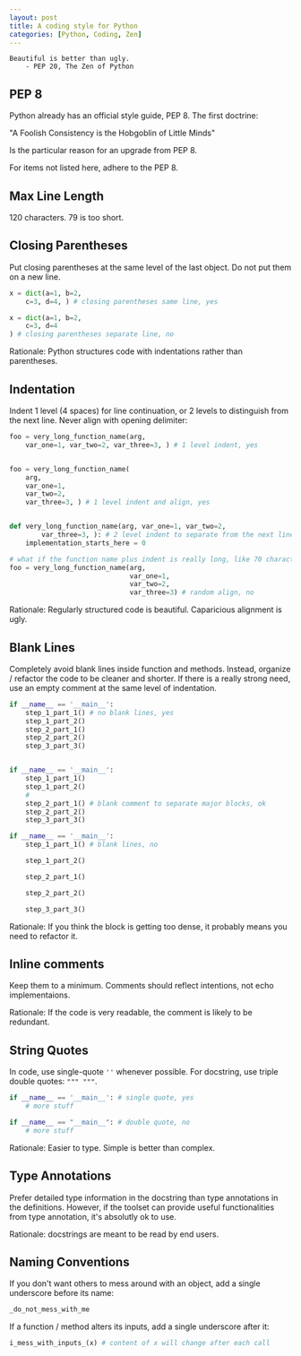 ```yaml
---
layout: post
title: A coding style for Python
categories: [Python, Coding, Zen]
---
```


    Beautiful is better than ugly.
        - PEP 20, The Zen of Python


## PEP 8

Python already has an official style guide, PEP 8. The first doctrine:

"A Foolish Consistency is the Hobgoblin of Little Minds"

Is the particular reason for an upgrade from PEP 8. 

For items not listed here, adhere to the PEP 8.

## Max Line Length

120 characters. 79 is too short.

## Closing Parentheses

Put closing parentheses at the same level of the last object. Do not put them on a new line.

```python
x = dict(a=1, b=2,
    c=3, d=4, ) # closing parentheses same line, yes
```

```python
x = dict(a=1, b=2,
    c=3, d=4
) # closing parentheses separate line, no
```

Rationale: Python structures code with indentations rather than parentheses.

## Indentation

Indent 1 level (4 spaces) for line continuation, or 2 levels to distinguish from the next line.
Never align with opening delimiter:

```python
foo = very_long_function_name(arg,
    var_one=1, var_two=2, var_three=3, ) # 1 level indent, yes


foo = very_long_function_name(
    arg,
    var_one=1,
    var_two=2,
    var_three=3, ) # 1 level indent and align, yes


def very_long_function_name(arg, var_one=1, var_two=2,
        var_three=3, ): # 2 level indent to separate from the next line, yes
    implementation_starts_here = 0
```

```python
# what if the function name plus indent is really long, like 70 characters?
foo = very_long_function_name(arg,
                              var_one=1,
                              var_two=2,
                              var_three=3) # random align, no
```

Rationale: Regularly structured code is beautiful. Caparicious alignment is ugly.

## Blank Lines

Completely avoid blank lines inside function and methods.
Instead, organize / refactor the code to be cleaner and shorter.
If there is a really strong need, use an empty comment at the same level of indentation.

```python
if __name__ == '__main__':
    step_1_part_1() # no blank lines, yes
    step_1_part_2()
    step_2_part_1()
    step_2_part_2()
    step_3_part_3()


if __name__ == '__main__':
    step_1_part_1()
    step_1_part_2()
    #
    step_2_part_1() # blank comment to separate major blocks, ok
    step_2_part_2()
    step_3_part_3()
```

```python
if __name__ == '__main__':
    step_1_part_1() # blank lines, no

    step_1_part_2()

    step_2_part_1()

    step_2_part_2()

    step_3_part_3()
```

Rationale: If you think the block is getting too dense, it probably means you need to refactor it.

## Inline comments

Keep them to a minimum.
Comments should reflect intentions, not echo implementaions.

Rationale: If the code is very readable, the comment is likely to be redundant.

## String Quotes

In code, use single-quote `''` whenever possible. For docstring, use triple double quotes: `""" """`.

```python
if __name__ == '__main__': # single quote, yes
    # more stuff
```

```python
if __name__ == "__main__": # double quote, no
    # more stuff
```
Rationale: Easier to type. Simple is better than complex.

## Type Annotations

Prefer detailed type information in the docstring than type annotations in the definitions.
However, if the toolset can provide useful functionalities from type annotation, it's absolutly ok to use.

Rationale: docstrings are meant to be read by end users.

## Naming Conventions

If you don't want others to mess around with an object, add a single underscore before its name:

```python
_do_not_mess_with_me
```

If a function / method alters its inputs, add a single underscore after it:

```python
i_mess_with_inputs_(x) # content of x will change after each call
```
